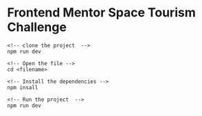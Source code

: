 # Frontend Mentor Space Tourism Challenge

```
<!-- clone the project  -->
npm run dev

<!-- Open the file -->
cd <filename>

<!-- Install the dependencies -->
npm insall

<!-- Run the project  -->
npm run dev



